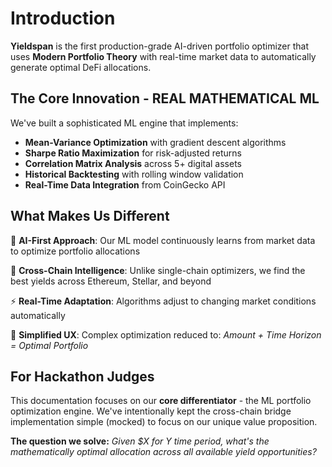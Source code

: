 # Introduction

**Yieldspan** is the first production-grade AI-driven portfolio optimizer that uses **Modern Portfolio Theory** with real-time market data to automatically generate optimal DeFi allocations.

## The Core Innovation - REAL MATHEMATICAL ML

We've built a sophisticated ML engine that implements:

- **Mean-Variance Optimization** with gradient descent algorithms
- **Sharpe Ratio Maximization** for risk-adjusted returns
- **Correlation Matrix Analysis** across 5+ digital assets  
- **Historical Backtesting** with rolling window validation
- **Real-Time Data Integration** from CoinGecko API

## What Makes Us Different

🧠 **AI-First Approach**: Our ML model continuously learns from market data to optimize portfolio allocations

🔗 **Cross-Chain Intelligence**: Unlike single-chain optimizers, we find the best yields across Ethereum, Stellar, and beyond

⚡ **Real-Time Adaptation**: Algorithms adjust to changing market conditions automatically

📱 **Simplified UX**: Complex optimization reduced to: *Amount + Time Horizon = Optimal Portfolio*

## For Hackathon Judges

This documentation focuses on our **core differentiator** - the ML portfolio optimization engine. We've intentionally kept the cross-chain bridge implementation simple (mocked) to focus on our unique value proposition.

**The question we solve:** *Given $X for Y time period, what's the mathematically optimal allocation across all available yield opportunities?*
